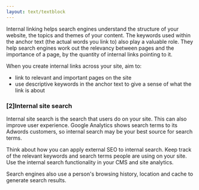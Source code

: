 ```yaml
---
layout: text/textblock
---
```

Internal linking helps search engines understand the structure of your website, the topics and themes of your content. The keywords used within the anchor text (the actual words you link to) also play a valuable role. They help search engines work out the relevancy between pages and the importance of a page, by the quantity of internal links pointing to it. 

When you create internal links across your site, aim to:
- link to relevant and important pages on the site
- use descriptive keywords in the anchor text to give a sense of what the link is about

### [2]Internal site search
Internal site search is the search that users do on your site. This can also improve user experience. Google Analytics shows search terms to its Adwords customers, so internal search may be your best source for search terms.

Think about how you can apply external SEO to internal search. Keep track of the relevant keywords and search terms people are using on your site. Use the internal search functionality in your CMS and site analytics.

Search engines also use a person's browsing history, location and cache to generate search results.
